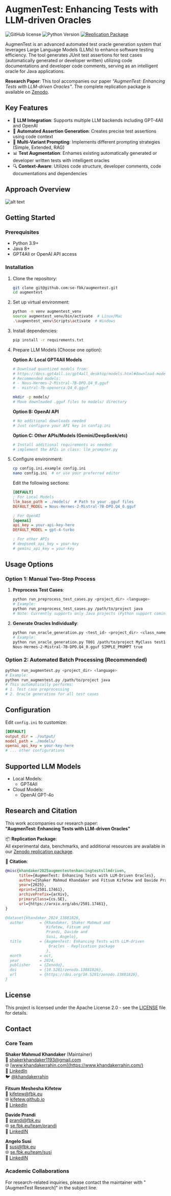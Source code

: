 # AugmenTest: Enhancing Tests with LLM-driven Oracles

![GitHub license](https://img.shields.io/badge/license-Apache%202.0-blue.svg)
![Python Version](https://img.shields.io/badge/python-3.9%2B-blue)
[![Replication Package](https://img.shields.io/badge/Replication_Package-Zenodo-1687d2)](https://zenodo.org/records/13881826)

AugmenTest is an advanced automated test oracle generation system that leverages Large Language Models (LLMs) to enhance software testing efficiency. The tool generates JUnit test assertions for test cases (automatically generated or developer written) utilizing code documentations and developer code comments, serving as an intelligent oracle for Java applications.

**Research Paper**: This tool accompanies our paper _"AugmenTest: Enhancing Tests with LLM-driven Oracles"_. The complete replication package is available on [Zenodo](https://zenodo.org/records/13881826).

## Key Features

- 🧠 **LLM Integration**: Supports multiple LLM backends including GPT-4All and OpenAI
- 🧪 **Automated Assertion Generation**: Creates precise test assertions using code context
- 🔄 **Multi-Variant Prompting**: Implements different prompting strategies (Simple, Extended, RAG)
- 📊 **Test Augmentation**: Enhames existing automatically generated or developer written tests with intelligent oracles
- 🔍 **Context-Aware**: Utilizes code structure, developer comments, code documentations and dependencies

## Approach Overview

![alt text](resources/approach_overview.png)

## Getting Started

### Prerequisites

- Python 3.9+
- Java 8+
- GPT4All or OpenAI API access

### Installation

1. Clone the repository:
   ```bash
   git clone git@github.com:se-fbk/augmentest.git
   cd augmentest
   ```

2. Set up virtual environment:
   ```bash
   python -m venv augmentest_venv
   source augmentest_venv/bin/activate  # Linux/Mac
   .\augmentest_venv\Scripts\activate  # Windows
   ```

3. Install dependencies:
   ```bash
   pip install -r requirements.txt
   ```

4. Prepare LLM Models (Choose one option):

   **Option A: Local GPT4All Models**
   ```bash
   # Download quantized models from:
   # https://docs.gpt4all.io/gpt4all_desktop/models.html#download-models
   # Recommended models:
   # - Nous-Hermes-2-Mistral-7B-DPO.Q4_0.gguf
   # - mistral-7b-openorca.Q4_0.gguf

   mkdir -p models/
   # Move downloaded .gguf files to models/ directory
   ```

   **Option B: OpenAI API**
   ```bash
   # No additional downloads needed
   # Just configure your API key in config.ini
   ```

   **Option C: Other APIs/Models (Gemini/DeepSeek/etc)**
   ```bash
   # Install additional requirements as needed:
   # implement the APIs in class: llm_prompter.py
   ```
5. Configure environment:
   ```bash
   cp config.ini.example config.ini
   nano config.ini  # or use your preferred editor
   ```
   Edit the following sections:
   ```ini
   [DEFAULT]
   ; For Local Models
   llm_base_path = ./models/  # Path to your .gguf files
   DEFAULT_MODEL = Nous-Hermes-2-Mistral-7B-DPO.Q4_0.gguf

   ; For OpenAI
   [openai]
   api_key = your-api-key-here
   DEFAULT_MODEL = gpt-4-turbo

   ; For other APIs
   # deepseek_api_key = your-key
   # gemini_api_key = your-key
   ```

## Usage Options

### Option 1: Manual Two-Step Process

1. **Preprocess Test Cases**:
   ```bash
   python run_preprocess_test_cases.py <project_dir> <language>
   # Example: 
   python run_preprocess_test_cases.py /path/to/project java
   # Note: Currently supports only Java projects (Python support coming soon)
   ```

2. **Generate Oracles Individually**:
   ```bash
   python run_oracle_generation.py <test_id> <project_dir> <class_name> <method_name> <model> <variant> <use_comments>
   # Example:
   python run_oracle_generation.py T001 /path/to/project MyClass test1 \
   Nous-Hermes-2-Mistral-7B-DPO.Q4_0.gguf SIMPLE_PROMPT true
   ```

### Option 2: Automated Batch Processing (Recommended)

```bash
python run_augmentest.py <project_dir> <language>
# Example:
python run_augmentest.py /path/to/project java
# This automatically performs:
# 1. Test case preprocessing
# 2. Oracle generation for all test cases
```

## Configuration

Edit `config.ini` to customize:

```ini
[DEFAULT]
output_dir = ./output/
model_path = ./models/
openai_api_key = your-key-here
# ... other configurations
```

## Supported LLM Models

- Local Models:
  - GPT4All
- Cloud Models:
  - OpenAI GPT-4o

## Research and Citation

This work accompanies our research paper:  
**"AugmenTest: Enhancing Tests with LLM-driven Oracles"**

📦 **Replication Package**:  
All experimental data, benchmarks, and additional resources are available in our [Zenodo replication package](https://zenodo.org/records/13881826).

📄 **Citation**:
```bibtex
@misc{khandaker2025augmentestenhancingtestsllmdriven,
      title={AugmenTest: Enhancing Tests with LLM-Driven Oracles}, 
      author={Shaker Mahmud Khandaker and Fitsum Kifetew and Davide Prandi and Angelo Susi},
      year={2025},
      eprint={2501.17461},
      archivePrefix={arXiv},
      primaryClass={cs.SE},
      url={https://arxiv.org/abs/2501.17461}, 
}

```
```bibtex
@dataset{khandaker_2024_13881826,
  author       = {Khandaker, Shaker Mahmud and
                  Kifetew, Fitsum and
                  Prandi, Davide and
                  Susi, Angelo},
  title        = {AugmenTest: Enhancing Tests with LLM-driven
                   Oracles - Replication package
                  },
  month        = oct,
  year         = 2024,
  publisher    = {Zenodo},
  doi          = {10.5281/zenodo.13881826},
  url          = {https://doi.org/10.5281/zenodo.13881826},
}
```

## License

This project is licensed under the Apache License 2.0 - see the [LICENSE](LICENSE) file for details.

## Contact

### Core Team

**Shaker Mahmud Khandaker** (Maintainer)  
📧 shakerkhandaker1193@gmail.com  
🌐 [www.khandakerrahin.com](https://www.khandakerrahin.com/)  
🔗 [LinkedIn](https://www.linkedin.com/in/khandakerrahin/)  
🐦 [@khandakerrahin](https://twitter.com/khandakerrahin)  

**Fitsum Meshesha Kifetew**  
📧 kifetew@fbk.eu  
🌐 [kifetew.github.io](https://kifetew.github.io/)  
🔗 [LinkedIn](https://www.linkedin.com/in/fitsum-meshesha-kifetew-b1bb2015/)  

**Davide Prandi**  
📧 prandi@fbk.eu  
🌐 [se.fbk.eu/team/prandi](https://se.fbk.eu/team/prandi)  
🔗 [LinkedIN](https://www.linkedin.com/in/davide-prandi-26319421/)  

**Angelo Susi**  
📧 susi@fbk.eu  
🌐 [se.fbk.eu/team/susi](https://se.fbk.eu/team/susi)  
🔗 [LinkedIN](https://www.linkedin.com/in/angelo-susi/)  

### Academic Collaborations
For research-related inquiries, please contact the maintainer with "[AugmenTest Research]" in the subject line.
